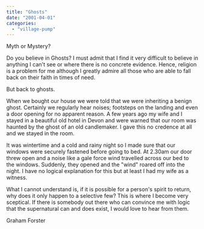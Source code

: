 ```yaml
---
title: "Ghosts"
date: "2001-04-01"
categories: 
  - "village-pump"
---
```


Myth or Mystery?

Do you believe in Ghosts? I must admit that I find it very difficult to believe in anything I can't see or where there is no concrete evidence. Hence, religion is a problem for me although I greatly admire all those who are able to fall back on their faith in times of need.

But back to ghosts.

When we bought our house we were told that we were inheriting a benign ghost. Certainly we regularly hear noises; footsteps on the landing and even a door opening for no apparent reason. A few years ago my wife and I stayed in a beautiful old hotel in Devon and were warned that our room was haunted by the ghost of an old candlemaker. I gave this no credence at all and we stayed in the room.

It was wintertime and a cold and rainy night so I made sure that our windows were securely fastened before going to bed. At 2.30am our door threw open and a noise like a gale force wind travelled across our bed to the windows. Suddenly, they opened and the "wind" roared off into the night. I have no logical explanation for this but at least I had my wife as a witness.

What I cannot understand is, if it is possible for a person's spirit to return, why does it only happen to a selective few? This is where I become very sceptical. If there is somebody out there who can convince me with logic that the supernatural can and does exist, I would love to hear from them.

Graham Forster
